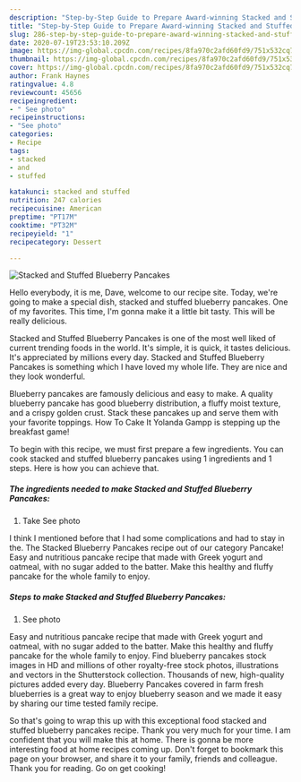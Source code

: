 ```yaml
---
description: "Step-by-Step Guide to Prepare Award-winning Stacked and Stuffed Blueberry Pancakes"
title: "Step-by-Step Guide to Prepare Award-winning Stacked and Stuffed Blueberry Pancakes"
slug: 286-step-by-step-guide-to-prepare-award-winning-stacked-and-stuffed-blueberry-pancakes
date: 2020-07-19T23:53:10.209Z
image: https://img-global.cpcdn.com/recipes/8fa970c2afd60fd9/751x532cq70/stacked-and-stuffed-blueberry-pancakes-recipe-main-photo.jpg
thumbnail: https://img-global.cpcdn.com/recipes/8fa970c2afd60fd9/751x532cq70/stacked-and-stuffed-blueberry-pancakes-recipe-main-photo.jpg
cover: https://img-global.cpcdn.com/recipes/8fa970c2afd60fd9/751x532cq70/stacked-and-stuffed-blueberry-pancakes-recipe-main-photo.jpg
author: Frank Haynes
ratingvalue: 4.8
reviewcount: 45656
recipeingredient:
- " See photo"
recipeinstructions:
- "See photo"
categories:
- Recipe
tags:
- stacked
- and
- stuffed

katakunci: stacked and stuffed 
nutrition: 247 calories
recipecuisine: American
preptime: "PT17M"
cooktime: "PT32M"
recipeyield: "1"
recipecategory: Dessert

---
```



![Stacked and Stuffed Blueberry Pancakes](https://img-global.cpcdn.com/recipes/8fa970c2afd60fd9/751x532cq70/stacked-and-stuffed-blueberry-pancakes-recipe-main-photo.jpg)

Hello everybody, it is me, Dave, welcome to our recipe site. Today, we're going to make a special dish, stacked and stuffed blueberry pancakes. One of my favorites. This time, I'm gonna make it a little bit tasty. This will be really delicious.

Stacked and Stuffed Blueberry Pancakes is one of the most well liked of current trending foods in the world. It's simple, it is quick, it tastes delicious. It's appreciated by millions every day. Stacked and Stuffed Blueberry Pancakes is something which I have loved my whole life. They are nice and they look wonderful.

Blueberry pancakes are famously delicious and easy to make. A quality blueberry pancake has good blueberry distribution, a fluffy moist texture, and a crispy golden crust. Stack these pancakes up and serve them with your favorite toppings. How To Cake It Yolanda Gampp is stepping up the breakfast game!


To begin with this recipe, we must first prepare a few ingredients. You can cook stacked and stuffed blueberry pancakes using 1 ingredients and 1 steps. Here is how you can achieve that.

<!--inarticleads1-->

##### The ingredients needed to make Stacked and Stuffed Blueberry Pancakes:

1. Take  See photo


I think I mentioned before that I had some complications and had to stay in the. The Stacked Blueberry Pancakes recipe out of our category Pancake! Easy and nutritious pancake recipe that made with Greek yogurt and oatmeal, with no sugar added to the batter. Make this healthy and fluffy pancake for the whole family to enjoy. 

<!--inarticleads2-->

##### Steps to make Stacked and Stuffed Blueberry Pancakes:

1. See photo


Easy and nutritious pancake recipe that made with Greek yogurt and oatmeal, with no sugar added to the batter. Make this healthy and fluffy pancake for the whole family to enjoy. Find blueberry pancakes stock images in HD and millions of other royalty-free stock photos, illustrations and vectors in the Shutterstock collection. Thousands of new, high-quality pictures added every day. Blueberry Pancakes covered in farm fresh blueberries is a great way to enjoy blueberry season and we made it easy by sharing our time tested family recipe. 

So that's going to wrap this up with this exceptional food stacked and stuffed blueberry pancakes recipe. Thank you very much for your time. I am confident that you will make this at home. There is gonna be more interesting food at home recipes coming up. Don't forget to bookmark this page on your browser, and share it to your family, friends and colleague. Thank you for reading. Go on get cooking!
